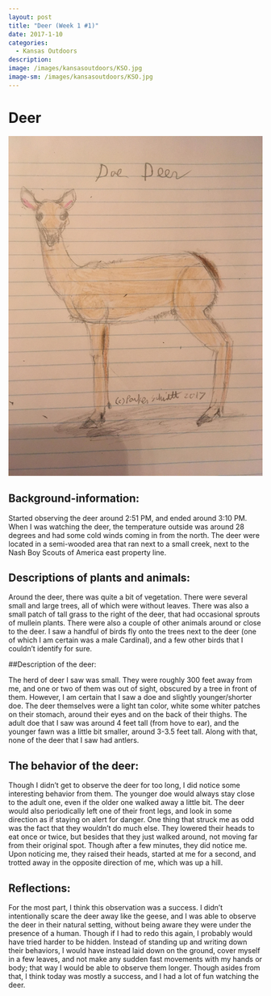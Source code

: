 ```yaml
---
layout: post
title: "Deer (Week 1 #1)"
date: 2017-1-10
categories:
  - Kansas Outdoors
description: 
image: /images/kansasoutdoors/KSO.jpg
image-sm: /images/kansasoutdoors/KSO.jpg
---
```


# Deer

![Sketch depicting a deer.](/images/kansasoutdoors/KSO.jpg)


## Background-information:

Started observing the deer around 2:51 PM, and ended around 3:10 PM. When I was watching the deer, the temperature outside was around 28 degrees and had some cold winds coming in from the north. The deer were located in a semi-wooded area that ran next to a small creek, next to the Nash Boy Scouts of America east property line.

## Descriptions of plants and animals:

Around the deer, there was quite a bit of vegetation. There were several small and large trees, all of which were without leaves. There was also a small patch of tall grass to the right of the deer, that had occasional sprouts of mullein plants. There were also a couple of other animals around or close to the deer. I saw a handful of birds fly onto the trees next to the deer (one of which I am certain was a male Cardinal), and a few other birds that I couldn’t identify for sure.

##Description of the deer:

The herd of deer I saw was small. They were roughly 300 feet away from me, and one or two of them was out of sight, obscured by a tree in front of them. However, I am certain that I saw a doe and slightly younger/shorter doe. The deer themselves were a light tan color, white some whiter patches on their stomach, around their eyes and on the back of their thighs. The adult doe that I saw was around 4 feet tall (from hove to ear), and the younger fawn was a little bit smaller, around 3-3.5 feet tall. Along with that, none of the deer that I saw had antlers.

## The behavior of the deer:

Though I didn’t get to observe the deer for too long, I did notice some interesting behavior from them. The younger doe would always stay close to the adult one, even if the older one walked away a little bit. The deer would also periodically left one of their front legs, and look in some direction as if staying on alert for danger. One thing that struck me as odd was the fact that they wouldn’t do much else. They lowered their heads to eat once or twice, but besides that they just walked around, not moving far from their original spot.
Though after a few minutes, they did notice me. Upon noticing me, they raised their heads, started at me for a second, and trotted away in the opposite direction of me, which was up a hill.

## Reflections:

For the most part, I think this observation was a success. I didn’t intentionally scare the deer away like the geese, and I was able to observe the deer in their natural setting, without being aware they were under the presence of a human. Though if I had to redo this again, I probably would have tried harder to be hidden. Instead of standing up and writing down their behaviors, I would have instead laid down on the ground, cover myself in a few leaves, and not make any sudden fast movements with my hands or body; that way I would be able to observe them longer. Though asides from that, I think today was mostly a success, and I had a lot of fun watching the deer.

